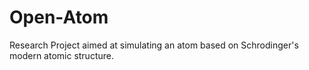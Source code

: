 # Open-Atom
Research Project aimed at simulating an atom based on Schrodinger's modern atomic structure.
